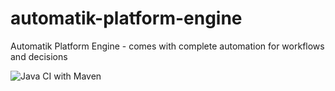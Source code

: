 # automatik-platform-engine
Automatik Platform Engine - comes with complete automation for workflows and decisions


![Java CI with Maven](https://github.com/automatik-platform/automatik-platform-engine/workflows/Java%20CI%20with%20Maven/badge.svg)
